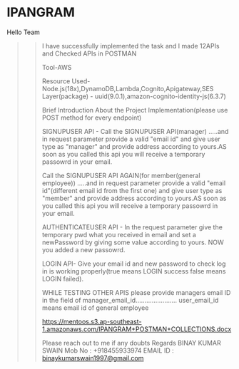# IPANGRAM
Hello Team
>>
>> I have successfully implemented the task and I made 12APIs and Checked APIs in POSTMAN
>> 
>> Tool-AWS
>> 
>> Resource Used-Node.js(18x),DynamoDB,Lambda,Cognito,Apigateway,SES
>> Layer(package) - uuid(9.0.1),amazon-cognito-identity-js(6.3.7)
>>
>>
>>Brief Introduction About the Project Implementation(please use POST method for every endpoint)
>>
>>SIGNUPUSER API - Call the SIGNUPUSER API(manager) .....and in request parameter provide a valid "email id"  and give user type as "manager" and provide address according to yours.AS soon as you called this api you will receive a temporary passowrd in your email.
>>
>>Call the SIGNUPUSER API AGAIN(for member(general employee)) .....and in request parameter provide a valid "email id"(different email id from the first one)  and give user type as "member" and provide address according to yours.AS soon as you called this api you will receive a temporary passowrd in your email.
>>
>>AUTHENTICATEUSER API - In the request parameter give the temporary pwd what you received in email and set a newPassword by giving some value according to yours.
NOW you added a new passowrd.
>>
>>LOGIN API- Give your email id and new password to check log in is working properly(true means LOGIN success false means LOGIN failed).
>>
>>WHILE TESTING OTHER APIS please provide managers email ID in the field of manager_email_id.......................
>>user_email_id means email id of general employee
>>
>>https://mentoos.s3.ap-southeast-1.amazonaws.com/IPANGRAM+POSTMAN+COLLECTIONS.docx
>>
>>Please reach out to me if any doubts
Regards
BINAY KUMAR SWAIN 
Mob No : +918455933974
>>EMAIL ID : binaykumarswain1997@gmail.com

